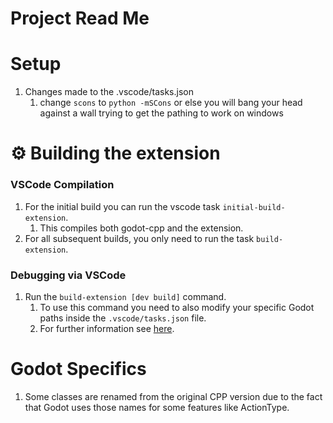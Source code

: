 # Project Read Me

# Setup

1. Changes made to the .vscode/tasks.json
   1. change `scons` to `python -mSCons` or else you will bang your head against a wall trying to get the pathing to work on windows

# ⚙️ Building the extension

### VSCode Compilation

1. For the initial build you can run the vscode task `initial-build-extension`.
   1. This compiles both godot-cpp and the extension.
1. For all subsequent builds, you only need to run the task `build-extension`.

### Debugging via VSCode

1. Run the `build-extension [dev build]` command.
   1. To use this command you need to also modify your specific Godot paths inside the `.vscode/tasks.json` file.
   1. For further information see [here](https://github.com/paddy-exe/GDExtensionSummator/issues/50).

# Godot Specifics

1. Some classes are renamed from the original CPP version due to the fact that Godot uses those names for some features like ActionType.

